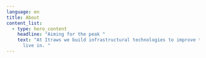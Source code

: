 ```yaml
---
language: en
title: About
content_list:
  - type: hero_content
    headline: "Aiming for the peak "
    text: "At Itraws we build infrastructural technologies to improve the world we
      live in. "
---
```

